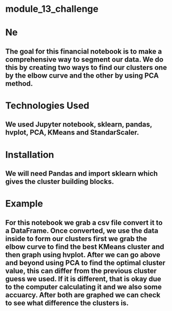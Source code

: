 # module_13_challenge
# Ne 
The goal for this financial notebook is to make a comprehensive way to segment our data. We do this by creating two ways to find our clusters one by the elbow curve and the other by using PCA method.
-------------------------------------------------------------------------------------------------------------------------

# Technologies Used
We used Jupyter notebook, sklearn, pandas, hvplot, PCA, KMeans and StandarScaler.  
-------------------------------------------------------------------------------------------------------------------------

# Installation
We will need Pandas and import sklearn which gives the cluster building blocks.
-------------------------------------------------------------------------------------------------------------------------

# Example
For this notebook we grab a csv file convert it to a DataFrame. Once converted, we use the data inside to form our clusters first we grab the elbow curve to find the best KMeans cluster and then graph using hvplot. After we can go above and beyond using PCA to find the optimal cluster value, this can differ from the previous cluster guess we used. If it is different, that is okay due to the computer calculating it and we also some accuarcy. After both are graphed we can check to see what difference the clusters is.
-------------------------------------------------------------------------------------------------------------------------